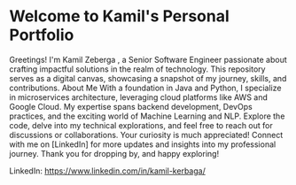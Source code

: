 # Welcome to Kamil's Personal Portfolio
Greetings! I'm Kamil Zeberga , a Senior Software Engineer passionate about crafting impactful solutions in the realm of technology. This repository serves as a digital canvas, showcasing a snapshot of my journey, skills, and contributions.
About Me With a foundation in Java and Python, I specialize in microservices architecture, leveraging cloud platforms like AWS and Google Cloud. My expertise spans backend development, DevOps practices, and the exciting world of Machine Learning and NLP.
Explore the code, delve into my technical explorations, and feel free to reach out for discussions or collaborations. Your curiosity is much appreciated!
Connect with me on [LinkedIn] for more updates and insights into my professional journey.
Thank you for dropping by, and happy exploring!


LinkedIn:  https://www.linkedin.com/in/kamil-kerbaga/
